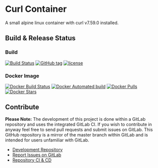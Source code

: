 # Curl Container

A small alpine linux container with curl v7.59.0 installed.

## Build & Release Status

### Build

[![Build Status](https://gitlab.com/TheYorkshireDev/curl-container/badges/master/build.svg)](https://gitlab.com/TheYorkshireDev/curl-container/pipelines) [![GitHub tag](https://img.shields.io/github/tag/theyorkshiredev/curl-container.svg)](https://github.com/theyorkshiredev/curl-container/releases) [![license](https://img.shields.io/github/license/theyorkshiredev/curl-container.svg)](https://github.com/theyorkshiredev/curl-container/blob/master/LICENCE)

### Docker Image

[![Docker Build Status](https://img.shields.io/docker/build/theyorkshiredev/curl-container.svg)](https://hub.docker.com/r/theyorkshiredev/curl-container/) [![Docker Automated build](https://img.shields.io/docker/automated/theyorkshiredev/curl-container.svg)](https://hub.docker.com/r/theyorkshiredev/curl-container/) [![Docker Pulls](https://img.shields.io/docker/pulls/theyorkshiredev/curl-container.svg)](https://hub.docker.com/r/theyorkshiredev/curl-container/) [![Docker Stars](https://img.shields.io/docker/stars/theyorkshiredev/curl-container.svg)](https://hub.docker.com/r/theyorkshiredev/curl-container/)

## Contribute

**Please Note:** The development of this project is done within a GitLab repository and uses the integrated GitLab CI. If you wish to contribute in anyway feel free to send pull requests and submit issues on GitLab. This GitHub repository is a mirror of the master branch within GitLab and is intended for users unfamiliar with GitLab.

* [Development Repository](https://gitlab.com/TheYorkshireDev/curl-container)
* [Report Issues on GitLab](https://gitlab.com/TheYorkshireDev/curl-container/issues)
* [Repository CI & CD](https://gitlab.com/TheYorkshireDev/curl-container/pipelines)
